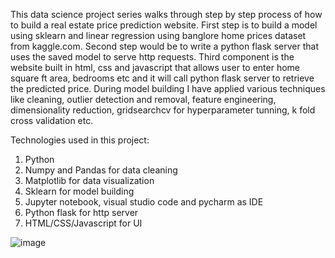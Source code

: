 This data science project series walks through step by step process of how to build a real estate price prediction website. First step is to build a model using sklearn and linear regression using banglore home prices dataset from kaggle.com. Second step would be to write a python flask server that uses the saved model to serve http requests. Third component is the website built in html, css and javascript that allows user to enter home square ft area, bedrooms etc and it will call python flask server to retrieve the predicted price.
During model building I have applied various techniques like cleaning, outlier detection and removal, feature engineering, dimensionality reduction, gridsearchcv for hyperparameter tunning, k fold cross validation etc.

Technologies used in this project:

1) Python
2) Numpy and Pandas for data cleaning
3) Matplotlib for data visualization
4) Sklearn for model building
5) Jupyter notebook, visual studio code and pycharm as IDE
6) Python flask for http server
7) HTML/CSS/Javascript for UI

![image](https://user-images.githubusercontent.com/95767799/146074364-cb4b62b9-6f9a-4723-9b2a-624be3983d1a.png)
